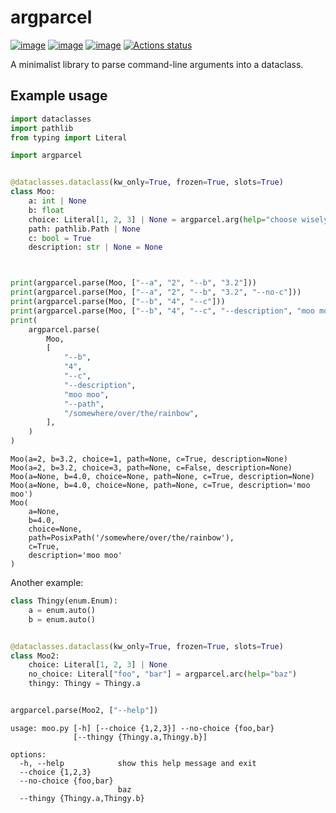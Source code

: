 # argparcel

[![image](https://img.shields.io/pypi/v/argparcel.svg)](https://pypi.python.org/pypi/argparcel)
[![image](https://img.shields.io/pypi/l/argparcel.svg)](https://github.com/tpgillam/argparcel/blob/main/LICENSE)
[![image](https://img.shields.io/pypi/pyversions/argparcel.svg)](https://pypi.python.org/pypi/argparcel)
[![Actions status](https://github.com/tpgillam/argparcel/workflows/CI/badge.svg)](https://github.com/tpgillam/argparcel/actions)

A minimalist library to parse command-line arguments into a dataclass.

## Example usage
```python
import dataclasses
import pathlib
from typing import Literal

import argparcel


@dataclasses.dataclass(kw_only=True, frozen=True, slots=True)
class Moo:
    a: int | None
    b: float
    choice: Literal[1, 2, 3] | None = argparcel.arg(help="choose wisely")
    path: pathlib.Path | None
    c: bool = True
    description: str | None = None



print(argparcel.parse(Moo, ["--a", "2", "--b", "3.2"]))
print(argparcel.parse(Moo, ["--a", "2", "--b", "3.2", "--no-c"]))
print(argparcel.parse(Moo, ["--b", "4", "--c"]))
print(argparcel.parse(Moo, ["--b", "4", "--c", "--description", "moo moo"]))
print(
    argparcel.parse(
        Moo,
        [
            "--b",
            "4",
            "--c",
            "--description",
            "moo moo",
            "--path",
            "/somewhere/over/the/rainbow",
        ],
    )
)
```

```console
Moo(a=2, b=3.2, choice=1, path=None, c=True, description=None)
Moo(a=2, b=3.2, choice=3, path=None, c=False, description=None)
Moo(a=None, b=4.0, choice=None, path=None, c=True, description=None)
Moo(a=None, b=4.0, choice=None, path=None, c=True, description='moo moo')
Moo(
    a=None,
    b=4.0,
    choice=None,
    path=PosixPath('/somewhere/over/the/rainbow'),
    c=True,
    description='moo moo'
)

```

Another example:
```python
class Thingy(enum.Enum):
    a = enum.auto()
    b = enum.auto()


@dataclasses.dataclass(kw_only=True, frozen=True, slots=True)
class Moo2:
    choice: Literal[1, 2, 3] | None
    no_choice: Literal["foo", "bar"] = argparcel.arc(help="baz")
    thingy: Thingy = Thingy.a


argparcel.parse(Moo2, ["--help"])
```

```console
usage: moo.py [-h] [--choice {1,2,3}] --no-choice {foo,bar}
              [--thingy {Thingy.a,Thingy.b}]

options:
  -h, --help            show this help message and exit
  --choice {1,2,3}
  --no-choice {foo,bar}
                        baz
  --thingy {Thingy.a,Thingy.b}
```
